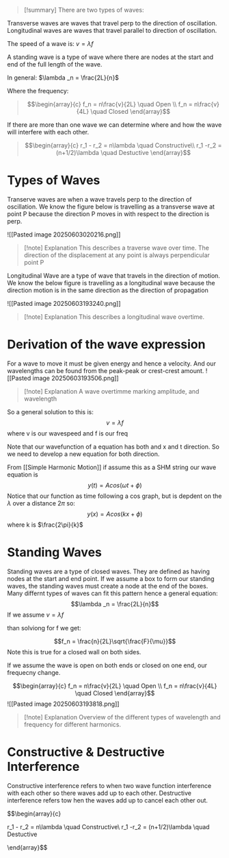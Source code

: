 
>[!summary]
There are two types of waves:
>
Transverse waves are waves that travel perp to the direction of oscillation.
Longitudinal waves are waves that travel parallel to direction of oscillation.
>
The speed of a wave is:
$v = \lambda f$
>
A standing wave is a type of wave where there are nodes at the start and end of the full length of the wave.
>
In general:
$\lambda _n = \frac{2L}{n}$
>
Where the frequency:
>$$\begin{array}{c}
f_n = n\frac{v}{2L} \quad Open \\ 
f_n = n\frac{v}{4L} \quad Closed 
\end{array}$$
>
If there are more than one wave we can determine where and how the wave will interfere with each other.
>
>$$\begin{array}{c}
r_1 - r_2 = n\lambda  \quad Constructive\\ 
r_1 -r_2 = (n+1/2)\lambda \quad Destuctive
\end{array}$$

# Types of Waves
Transerve waves are when a wave travels perp to the direction of oscillation. We know the figure below is travelling as a transverse wave at point P because the direction P moves in with respect to the direction is perp. 

![[Pasted image 20250603020216.png]]
>[!note] Explanation
This describes a traverse wave over time.
The direction of the displacement at any point is always perpendicular point P 

Longitudinal Wave are a type of wave that travels in the direction of motion. We know the below figure is travelling as a longitudinal wave because the direction motion is in the same direction as the direction of propagation

![[Pasted image 20250603193240.png]]
>[!note] Explanation
This describes a longitudinal wave overtime.

# Derivation of the wave expression
For a wave to move it must be given energy and hence a velocity. And our wavelengths can be found from the peak-peak or crest-crest amount. 
![[Pasted image 20250603193506.png]]
>[!note] Explanation
A wave overtimme marking amplitude, and wavelength

So a general solution to this is:
$$v = \lambda f$$ where v is our wavespeed
and f is our freq

Note that our wavefunction of a equation has both and x and t direction. So we need to develop a new equation for both direction.

From [[Simple Harmonic Motion]] if assume this as a SHM string our wave equation is 
$$y(t) = Acos(\omega t + \phi) $$
Notice that our function as time following a cos graph, but is depdent on the $\lambda$ over a distance $2\pi$ so:
$$y(x) = Acos(kx + \phi) $$
where k is $\frac{2\pi}{k}$

# Standing Waves
Standing waves are a type of closed waves. They are defined as having nodes at the start and end point. If we assume a box to form our standing waves, the standing waves must create a node at the end of the boxes. Many differnt types of waves can fit this pattern hence a general equation:
$$\lambda _n = \frac{2L}{n}$$ If we assume $v = \lambda f$ 

than solviong for f we get:

$$f_n = \frac{n}{2L}\sqrt{\frac{F}{\mu}}$$
Note this is true for a closed wall on both sides.

If we assume the wave is open on both ends or closed on one end, our frequecny change.

$$\begin{array}{c}
f_n = n\frac{v}{2L} \quad Open \\ 
f_n = n\frac{v}{4L} \quad Closed 
\end{array}$$
![[Pasted image 20250603193818.png]]
>[!note] Explanation
Overview of the different types of wavelength and frequency for different harmonics.
# Constructive & Destructive Interference
Constructive interference refers to when two wave function interference with each other so there waves add up to each other. Destructive interference refers tow hen the waves add up to cancel each other out.

$$\begin{array}{c}

r_1 - r_2 = n\lambda  \quad Constructive\\ 
r_1 -r_2 = (n+1/2)\lambda \quad Destuctive

\end{array}$$
